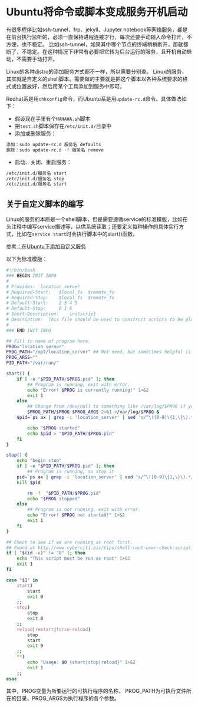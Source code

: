 # Ubuntu将命令或脚本变成服务开机启动

有很多程序比如ssh-tunnel、frp、jekyll、Jupyter notebook等网络服务，都是在前台执行监听的，必须一直保持进程连接才行，每次还要手动输入命令打开，不方便，也不稳定。
比如ssh-tunnel，如果其中哪个节点的终端稍稍断开，那就都断了，不稳定。在这种情况下非常有必要把它转为后台运行的服务，且开机自动启动，不需要手动打开。

Linux的各种distro的添加服务方式都不一样，所以需要分别查。
Linux的服务，其实就是自定义的shell脚本。需要做的主要就是把这个脚本以各种系统要求的格式或位置放好，然后用某个工具添加到服务中即可。

Redhat系是用`chkconfig`命令，而Ubuntu系是用`update-rc.d`命令。具体做法如下：
- 假设现在手里有个`HAHAHA.sh`脚本
- 把`test.sh`脚本保存在`/etc/init.d/`目录中
- 添加或删除服务：
```sh
添加：sudo update-rc.d 服务名 defaults
删除：sudo update-rc.d -f 服务名 remove
```
- 启动、关闭、重启服务：
```sh
/etc/init.d/服务名 start
/etc/init.d/服务名 stop
/etc/init.d/服务名 start
```

## 关于自定义脚本的编写
Linux的服务的本质是一个shell脚本，但是需要遵循service的标准模版，比如在头注释中编写service描述等，以供系统读取；还要定义每种操作的具体实行方式，比如在`service start`时会执行脚本中的start()函数。

[参考：在Ubuntu下添加自定义服务](https://blog.csdn.net/xkjcf/article/details/78698232)

以下为标准模版：
```sh
#!/bin/bash
### BEGIN INIT INFO
#
# Provides:  location_server
# Required-Start:   $local_fs  $remote_fs
# Required-Stop:    $local_fs  $remote_fs
# Default-Start:    2 3 4 5
# Default-Stop:     0 1 6
# Short-Description:    initscript
# Description:  This file should be used to construct scripts to be placed in /etc/init.d.
#
### END INIT INFO

## Fill in name of program here.
PROG="location_server"
PROG_PATH="/opt/location_server" ## Not need, but sometimes helpful (if $PROG resides in /opt for example).
PROG_ARGS="" 
PID_PATH="/var/run/"

start() {
    if [ -e "$PID_PATH/$PROG.pid" ]; then
        ## Program is running, exit with error.
        echo "Error! $PROG is currently running!" 1>&2
        exit 1
    else
        ## Change from /dev/null to something like /var/log/$PROG if you want to save output.
        $PROG_PATH/$PROG $PROG_ARGS 2>&1 >/var/log/$PROG &
    $pid=`ps ax | grep -i 'location_server' | sed 's/^\([0-9]\{1,\}\).*/\1/g' | head -n 1`

        echo "$PROG started"
        echo $pid > "$PID_PATH/$PROG.pid"
    fi
}

stop() {
    echo "begin stop"
    if [ -e "$PID_PATH/$PROG.pid" ]; then
        ## Program is running, so stop it
    pid=`ps ax | grep -i 'location_server' | sed 's/^\([0-9]\{1,\}\).*/\1/g' | head -n 1`
    kill $pid

        rm -f  "$PID_PATH/$PROG.pid"
        echo "$PROG stopped"
    else
        ## Program is not running, exit with error.
        echo "Error! $PROG not started!" 1>&2
        exit 1
    fi
}

## Check to see if we are running as root first.
## Found at http://www.cyberciti.biz/tips/shell-root-user-check-script.html
if [ "$(id -u)" != "0" ]; then
    echo "This script must be run as root" 1>&2
    exit 1
fi

case "$1" in
    start)
        start
        exit 0
    ;;
    stop)
        stop
        exit 0
    ;;
    reload|restart|force-reload)
        stop
        start
        exit 0
    ;;
    **)
        echo "Usage: $0 {start|stop|reload}" 1>&2
        exit 1
    ;;
esac
```
其中，PROG变量为所要运行的可执行程序的名称， PROG_PATH为可执行文件所在的目录，PROG_ARGS为执行程序的各个参数。 
